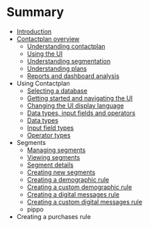 # Summary

* [Introduction](README.md)
* [Contactplan overview](contactplan_overview.md)
   * [Understanding contactplan](UnderstandingContactPlan.md)
   * [Using the UI](UsingUI.md)
   * [Understanding segmentation](UnderstandingSegmentation.md)
   * [Understanding plans](UnderstandingPlans.md)
   * [Reports and dashboard analysis](ReportsAndDashboardAnalysis.md)
* Using Contactplan
   * [Selecting a database](SelectingADatabase.md)
   * [Getting started and navigating the UI](NavigatingUI.md)
   * [Changing the UI display language](ChangingLanguage.md)
   * [Data types, input fields and operators](InputBoxOperators.md)
   * [Data types](DataTypes.md)
   * [Input field types](InputFieldTypes.md)
   * [Operator types](OperatorTypes.md)
* Segments
   * [Managing segments](ManagingSegments.md)
   * [Viewing segments](ViewingSegments.md)
   * [Segment details](SegmentDetails.md)
   * [Creating new segments](CreatingNewSegments.md)
   * [Creating a demographic rule](CreatingDemographicRule.md)
   * [Creating a custom demographic rule](CreatingCustomDemographicRule.md)
   * [Creating a digital messages rule](CreatingDigitalMessagesRule.md)
   * [Creating a custom digital messages rule](CreatingCustomDigitalMessagesRule.md)
   * pippo
* Creating a purchases rule

